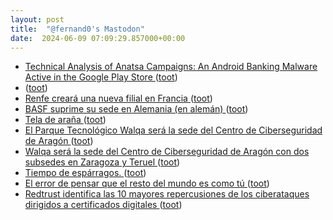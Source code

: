 ```yaml
---
layout: post
title:  "@fernand0's Mastodon"
date:  2024-06-09 07:09:29.857000+00:00
---
```

*  [Technical Analysis of Anatsa Campaigns: An Android Banking Malware Active in the Google Play Store ](https://www.zscaler.com/blogs/security-research/technical-analysis-anatsa-campaigns-android-banking-malware-active-googl) ([toot](https://mastodon.social/@fernand0/112585406536476890))
*  [ ](https://mastodon.social/users/fernand0/statuses/112585330931307215/activity) ([toot](https://mastodon.social/users/fernand0/statuses/112585330931307215/activity))
*  [Renfe creará una nueva filial en Francia ](https://www.vialibre-ffe.com/noticias.asp?not=4201) ([toot](https://mastodon.social/@fernand0/112584006867548819))
*  [BASF suprime su sede en Alemania (en alemán)  ](https://www.signal-online.de/2024/05/25/basf/) ([toot](https://mastodon.social/@fernand0/112582120122521478))
*  [Tela de araña ](https://www.flickr.com/photos/fernand0/53763594906) ([toot](https://mastodon.social/@fernand0/112582105213859487))
*  [El Parque Tecnológico Walqa será la sede del Centro de Ciberseguridad de Aragón ](https://cadenaser.com/aragon/2024/05/29/el-parque-tecnologico-walqa-sera-la-sede-del-centro-de-ciberseguridad-de-aragon-radio-huesca) ([toot](https://mastodon.social/@fernand0/112581982089795544))
*  [Walqa será la sede del Centro de Ciberseguridad de Aragón con dos subsedes en Zaragoza y Teruel ](https://www.europapress.es/aragon/noticia-walqa-sera-sede-centro-ciberseguridad-aragon-dos-subsedes-zaragoza-teruel-20240529130853.htm) ([toot](https://mastodon.social/@fernand0/112581723356954830))
*  [Tiempo de espárragos. ](https://avecesunafoto.wordpress.com/2024/06/08/tiempo-de-esparragos) ([toot](https://mastodon.social/@fernand0/112581678867162471))
*  [El error de pensar que el resto del mundo es como tú ](https://www.elespanol.com/invertia/opinion/20240529/error-pensar-resto-mundo/858794120_13.htm) ([toot](https://mastodon.social/@fernand0/112581368182183218))
*  [Redtrust identifica las 10 mayores repercusiones de los ciberataques dirigidos a certificados digitales ](https://www.laecuaciondigital.com/tecnologias/redtrust-identifica-las-10-mayores-repercusiones-de-los-ciberataques-dirigidos-a-certificados-digitales) ([toot](https://mastodon.social/@fernand0/112581217846654471))
